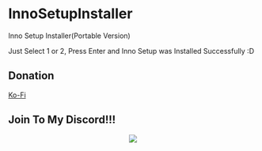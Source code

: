 # InnoSetupInstaller
Inno Setup Installer(Portable Version)

Just Select 1 or 2, Press Enter and Inno Setup was Installed Successfully :D 

## Donation 

[Ko-Fi](https://ko-fi.com/K3K77259H)

## Join To My Discord!!!

<p align="center" >
  <a href="https://discord.gg/Qd7Shh9H56">
 <img src="https://img.shields.io/discord/921106565283594330?color=yellow&label=Join%20to%20my%20Discord%20Channel&logo=discord&logoColor=green&style=social">
    </a>
    </p>
